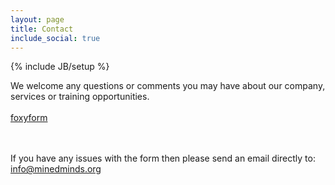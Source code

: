 ```yaml
---
layout: page
title: Contact
include_social: true
---
```

{% include JB/setup %}

<section id="research" class="centered">

We welcome any questions or comments you may have about our company, services or training opportunities.<br><br>
<a style="image" id="foxyform_embed_link_727238" href="http://www.foxyform.com/">foxyform</a>
<script type="text/javascript">
(function(d, t){
   var g = d.createElement(t),
       s = d.getElementsByTagName(t)[0];
   g.src = "http://www.foxyform.com/js.php?id=727238&sec_hash=0309a820318&width=350px";
   s.parentNode.insertBefore(g, s);
}(document, "script"));
</script>
<br><br>
If you have any issues with the form then please send an email directly to: <a href="mailto:info@minedminds.org">info@minedminds.org</a>

</section>
